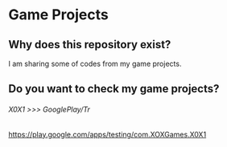 # Game Projects
## Why does this repository exist?
I am sharing some of codes from my game projects.
## Do you want to check my game projects?
###### X0X1 >>> GooglePlay/Tr
https://play.google.com/apps/testing/com.XOXGames.X0X1
